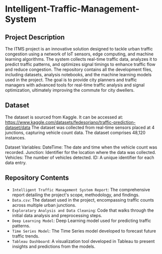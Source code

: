 # Intelligent-Traffic-Management-System

## Project Description
The ITMS project is an innovative solution designed to tackle urban traffic congestion using a network of IoT sensors, edge computing, and machine learning algorithms. The system collects real-time traffic data, analyzes it to predict traffic patterns, and optimizes signal timings to enhance traffic flow and reduce congestion. The repository contains all the development files, including datasets, analysis notebooks, and the machine learning models used in the project. The goal is to provide city planners and traffic managers with advanced tools for real-time traffic analysis and signal optimization, ultimately improving the commute for city dwellers.

## Dataset
The dataset is sourced from Kaggle. It can be accessed at:
https://www.kaggle.com/datasets/fedesoriano/traffic-prediction-dataset/data
The dataset was collected from real-time sensors placed at 4 junctions, capturing vehicle count data. The dataset comprises 48,120 instances.

Dataset Variables:
DateTime: The date and time when the vehicle count was recorded.
Junction: Identifier for the location where the data was collected.
Vehicles: The number of vehicles detected.
ID: A unique identifier for each data entry.


## Repository Contents

- `Intelligent Traffic Management System Report`: The comprehensive report detailing the project's scope, methodology, and findings.
- `Data.csv`: The dataset used in the project, encompassing traffic counts across multiple urban junctions.
- `Exploratary Analysis and Data Cleaning`: Code that walks through the initial data analysis and preprocessing steps.
- `Deep Learning Model`: Deep Learning model used for predicting traffic patterns.
- `Time Series Model`: The Time Series model developed to forecast future traffic trends.
- `Tableau Dashboard`: A visualization tool developed in Tableau to present insights and predictions from the models.
